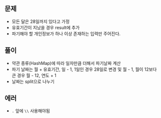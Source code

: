 ## 문제
- 모든 달은 28일까지 있다고 가정
- 유효기간이 지났을 경우 result에 추가
- 파기해야 할 개인정보가 하나 이상 존재하는 입력만 주어진다.

## 풀이
- 약관 종류(HashMap)에 따라 일자만큼 더해서 파기날짜 계산
- 파기 날짜는 월 + 유효기간, 일 - 1, 1일인 경우 28일로 변경 및 월 - 1, 월이 12보다 큰 경우 월 - 12, 연도 + 1
- 날짜는 split으로 나누기

## 에러
- `.` 앞에 `\\` 사용해야됨
